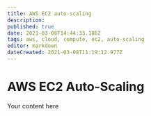 ```yaml
---
title: AWS EC2 auto-scaling
description: 
published: true
date: 2021-03-08T14:44:33.186Z
tags: aws, cloud, compute, ec2, auto-scaling
editor: markdown
dateCreated: 2021-03-08T11:19:12.977Z
---
```


# AWS EC2 Auto-Scaling
Your content here